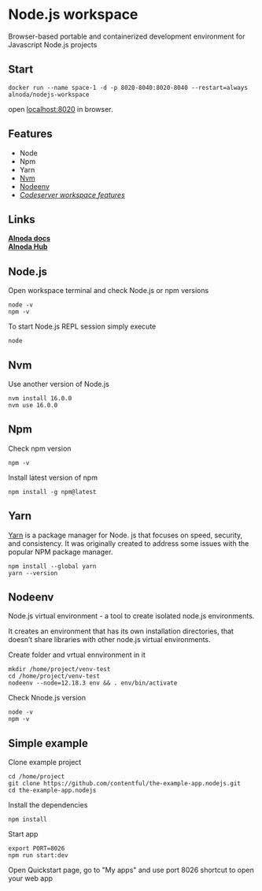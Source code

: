 # Node.js workspace 

Browser-based portable and containerized development environment for Javascript Node.js projects

## Start
 
```
docker run --name space-1 -d -p 8020-8040:8020-8040 --restart=always alnoda/nodejs-workspace
```  

open [localhost:8020](http://localhost:8020) in browser.  

## Features

- Node 
- Npm 
- Yarn
- [Nvm](https://github.com/nvm-sh/nvm)
- [Nodeenv](https://pypi.org/project/nodeenv/)
- [*Codeserver workspace features*](https://github.com/bluxmit/alnoda-workspaces/tree/main/workspaces/codeserver-workspace)

## Links

[__Alnoda docs__](https://docs.alnoda.org/)    
[__Alnoda Hub__](https://alnoda.org)  

## Node.js

Open workspace terminal and check Node.js or npm versions 

```
node -v
npm -v
```

To start Node.js REPL session simply execute 

```
node
```

## Nvm

Use another version of Node.js

```
nvm install 16.0.0
nvm use 16.0.0
```

## Npm

Check npm version 

```
npm -v
```

Install latest version of npm

```
npm install -g npm@latest
```

## Yarn

[Yarn](https://yarnpkg.com/) is a package manager for Node. js that focuses on speed, security, and consistency. 
It was originally created to address some issues with the popular NPM package manager.

```
npm install --global yarn
yarn --version
```

## Nodeenv

Node.js virtual environment - a tool to create isolated node.js environments.

It creates an environment that has its own installation directories, that doesn’t share libraries with other node.js virtual environments.  

Create folder and vrtual ennvironment in it

```
mkdir /home/project/venv-test 
cd /home/project/venv-test
nodeenv --node=12.18.3 env && . env/bin/activate 
```

Check Nnode.js version

```
node -v
npm -v
```

## Simple example

Clone example project 

```
cd /home/project
git clone https://github.com/contentful/the-example-app.nodejs.git 
cd the-example-app.nodejs
```

Install the dependencies

```
npm install
```

Start app

```
export PORT=8026
npm run start:dev
```

Open Quickstart page, go to "My apps" and use port 8026 shortcut to open your web app



